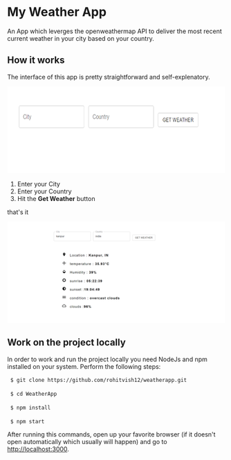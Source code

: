 # My Weather App

An App which leverges the openweathermap API to deliver the most recent current weather in your city based on your country.

## How it works

The interface of this app is pretty straightforward and self-explenatory.

<p align="center">
 <img height=200 src="src/image/screen1.PNG" alt="ui_start"/>
</p>

1) Enter your City
2) Enter your Country
3) Hit the **Get Weather** button

that's it 


<p align="center">
 <img src="src/image/screen2.PNG" alt="ui_start_result"/>
</p>


## Work on the project locally

In order to work and run the project locally you need NodeJs and npm installed on your system.
Perform the following steps:

```
 $ git clone https://github.com/rohitvish12/weatherapp.git

 $ cd WeatherApp

 $ npm install

 $ npm start
```

After running this commands, open up your favorite browser (if it doesn't open automatically which usually will happen) and go to [http://localhost:3000](http://localhost:3000).


